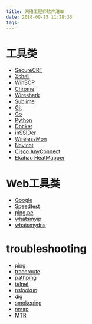 ```yaml
---
title: 网络工程师软件清单
date: 2018-09-15 11:28:33
tags:
---
```

# 工具类
- [SecureCRT](https://www.vandyke.com/download/securecrt/download.html#)
- [Xshell](https://www.netsarang.com/download/free_license.html)
- [WinSCP](https://winscp.net/eng/download.php)
- [Chrome](https://www.google.com/chrome/)
- [Wireshark](https://www.wireshark.org/download.html)
- [Sublime](https://www.sublimetext.com/download)
- [Git](https://git-scm.com/downloads)
- [Go](https://golang.org/dl/)
- [Python](https://www.python.org/downloads/)
- [Docker](https://www.docker.com/get-started)
- [inSSIDer](https://www.metageek.com/products/inssider/free/)
- [WirelessMon](http://www.wirelessmon.com/)
- [Navicat](https://www.navicat.com/en/company/press/107-pres)
- [Cisco AnyConnect](https://www.cisco.com/c/en/us/support/security/anyconnect-secure-mobility-client/tsd-products-support-series-home.html)
- [Ekahau HeatMapper](https://www.ekahau.com/products/heatmapper/overview/)



# Web工具类
- [Google](www.google.com)
- [Speedtest](http://www.speedtest.net/)
- [ping.pe](https://ping.pe/)
- [whatsmyip](https://whatsmyip.com/)
- [whatsmydns](https://www.whatsmydns.net/)



# troubleshooting
- [ping](https://en.wikipedia.org/wiki/Ping_(networking_utility))
- [traceroute](https://en.wikipedia.org/wiki/Traceroute)
- [pathping](https://en.wikipedia.org/wiki/PathPing)
- [telnet](https://en.wikipedia.org/wiki/Telnet)
- [nslookup](https://en.wikipedia.org/wiki/Nslookup)
- [dig](https://en.wikipedia.org/wiki/Dig_(command))
- [smokeping](https://github.com/oetiker/SmokePing)
- [nmap](https://nmap.org/)
- [MTR](https://en.wikipedia.org/wiki/MTR_(software))